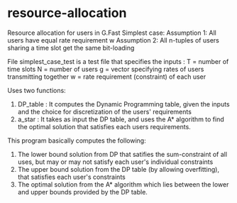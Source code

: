 # resource-allocation
Resource allocation for users in G.Fast
Simplest case: 
Assumption 1: All users have equal rate requirement w
Assumption 2: All n-tuples of users sharing a time slot get the same bit-loading

File simplest_case_test is a test file that specifies the inputs :
T = number of time slots
N = number of users
g = vector specifying rates of users transmitting together
w = rate requirement (constraint) of each user

Uses two functions:
1. DP_table : It computes the Dynamic Programming table, given the inputs and the choice for discretization of the users' requirements
2. a_star : It takes as input the DP table, and uses the A* algorithm to find the optimal solution that satisfies each users requirements.

This program basically computes the following:
1. The lower bound solution from DP that satifies the sum-constraint of all uses, but may or may not satisfy each user's individual constraints
2. The upper bound solution from the DP table (by allowing overfitting), that satisfies each user's constraints
3. The optimal solution from the A* algorithm which lies between the lower and upper bounds provided by the DP table.
